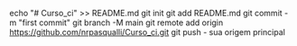 echo "# Curso_ci" >> README.md 
git init 
git add README.md 
git commit -m "first commit" 
git branch -M main 
git remote add origin https://github.com/nrpasqualli/Curso_ci.git
git push - sua origem principal
